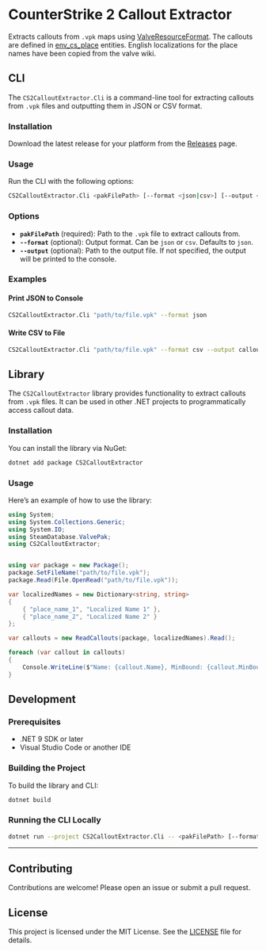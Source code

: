 # CounterStrike 2 Callout Extractor

Extracts callouts from `.vpk` maps using [ValveResourceFormat](https://github.com/ValveResourceFormat/ValveResourceFormat). The callouts are defined in [env_cs_place](https://developer.valvesoftware.com/wiki/Env_cs_place) entities. English localizations for the place names have been copied from the valve wiki. 


## CLI

The `CS2CalloutExtractor.Cli` is a command-line tool for extracting callouts from `.vpk` files and outputting them in JSON or CSV format.

### Installation

Download the latest release for your platform from the [Releases](https://github.com/your-repo/zone-extract/releases) page.

### Usage

Run the CLI with the following options:

```bash
CS2CalloutExtractor.Cli <pakFilePath> [--format <json|csv>] [--output <file>]
```

### Options

- **`pakFilePath`** (required): Path to the `.vpk` file to extract callouts from.
- **`--format`** (optional): Output format. Can be `json` or `csv`. Defaults to `json`.
- **`--output`** (optional): Path to the output file. If not specified, the output will be printed to the console.

### Examples

#### Print JSON to Console

```bash
CS2CalloutExtractor.Cli "path/to/file.vpk" --format json
```

#### Write CSV to File

```bash
CS2CalloutExtractor.Cli "path/to/file.vpk" --format csv --output callouts.csv
```


## Library

The `CS2CalloutExtractor` library provides functionality to extract callouts from `.vpk` files. It can be used in other .NET projects to programmatically access callout data.

### Installation

You can install the library via NuGet:

```bash
dotnet add package CS2CalloutExtractor
```

### Usage

Here’s an example of how to use the library:

```csharp
using System;
using System.Collections.Generic;
using System.IO;
using SteamDatabase.ValvePak;
using CS2CalloutExtractor;


using var package = new Package();
package.SetFileName("path/to/file.vpk");
package.Read(File.OpenRead("path/to/file.vpk"));

var localizedNames = new Dictionary<string, string>
{
    { "place_name_1", "Localized Name 1" },
    { "place_name_2", "Localized Name 2" }
};

var callouts = new ReadCallouts(package, localizedNames).Read();

foreach (var callout in callouts)
{
    Console.WriteLine($"Name: {callout.Name}, MinBound: {callout.MinBound}, MaxBound: {callout.MaxBound}");
}
```



## Development

### Prerequisites

- .NET 9 SDK or later
- Visual Studio Code or another IDE

### Building the Project

To build the library and CLI:

```bash
dotnet build
```

### Running the CLI Locally

```bash
dotnet run --project CS2CalloutExtractor.Cli -- <pakFilePath> [--format <json|csv>] [--output <file>]
```

---

## Contributing

Contributions are welcome! Please open an issue or submit a pull request.



## License

This project is licensed under the MIT License. See the [LICENSE](LICENSE) file for details.